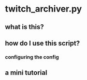 # twitch_archiver.py
## what is this?
## how do I use this script?
### configuring the config
## a mini tutorial
